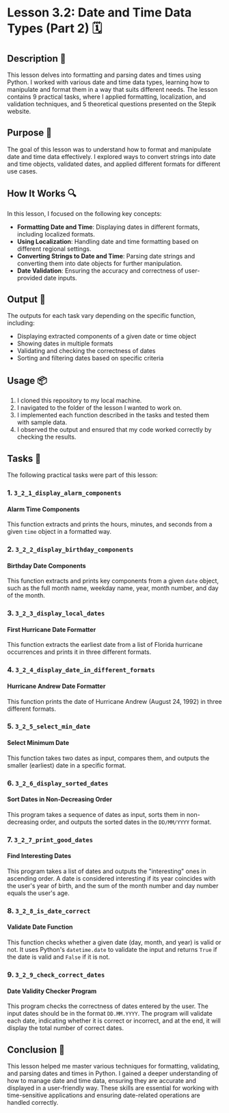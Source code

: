 # Lesson 3.2: Date and Time Data Types (Part 2) 🗓️

## Description 📝

This lesson delves into formatting and parsing dates and times using Python.
I worked with various date and time data types, learning how to manipulate and format them in a way that suits different needs.
The lesson contains 9 practical tasks, where I applied formatting, localization, and validation techniques, and 5 theoretical questions presented on the Stepik website.

## Purpose 🎯

The goal of this lesson was to understand how to format and manipulate date and time data effectively.
I explored ways to convert strings into date and time objects, validated dates, and applied different formats for different use cases.

## How It Works 🔍

In this lesson, I focused on the following key concepts:

-   **Formatting Date and Time**: Displaying dates in different formats, including localized formats.
-   **Using Localization**: Handling date and time formatting based on different regional settings.
-   **Converting Strings to Date and Time**: Parsing date strings and converting them into date objects for further manipulation.
-   **Date Validation**: Ensuring the accuracy and correctness of user-provided date inputs.

## Output 📜

The outputs for each task vary depending on the specific function, including:

-   Displaying extracted components of a given date or time object
-   Showing dates in multiple formats
-   Validating and checking the correctness of dates
-   Sorting and filtering dates based on specific criteria

## Usage 📦

1. I cloned this repository to my local machine.
2. I navigated to the folder of the lesson I wanted to work on.
3. I implemented each function described in the tasks and tested them with sample data.
4. I observed the output and ensured that my code worked correctly by checking the results.

## Tasks 🎯

The following practical tasks were part of this lesson:

### 1. `3_2_1_display_alarm_components`

#### Alarm Time Components

This function extracts and prints the hours, minutes, and seconds from a given `time` object in a formatted way.

### 2. `3_2_2_display_birthday_components`

#### Birthday Date Components

This function extracts and prints key components from a given `date` object, such as the full month name, weekday name, year, month number, and day of the month.

### 3. `3_2_3_display_local_dates`

#### First Hurricane Date Formatter

This function extracts the earliest date from a list of Florida hurricane occurrences and prints it in three different formats.

### 4. `3_2_4_display_date_in_different_formats`

#### Hurricane Andrew Date Formatter

This function prints the date of Hurricane Andrew (August 24, 1992) in three different formats.

### 5. `3_2_5_select_min_date`

#### Select Minimum Date

This function takes two dates as input, compares them, and outputs the smaller (earliest) date in a specific format.

### 6. `3_2_6_display_sorted_dates`

#### Sort Dates in Non-Decreasing Order

This program takes a sequence of dates as input, sorts them in non-decreasing order, and outputs the sorted dates in the `DD/MM/YYYY` format.

### 7. `3_2_7_print_good_dates`

#### Find Interesting Dates

This program takes a list of dates and outputs the "interesting" ones in ascending order. A date is considered interesting if its year coincides with the user's year of birth, and the sum of the month number and day number equals the user's age.

### 8. `3_2_8_is_date_correct`

#### Validate Date Function

This function checks whether a given date (day, month, and year) is valid or not. It uses Python's `datetime.date` to validate the input and returns `True` if the date is valid and `False` if it is not.

### 9. `3_2_9_check_correct_dates`

#### Date Validity Checker Program

This program checks the correctness of dates entered by the user. The input dates should be in the format `DD.MM.YYYY`. The program will validate each date, indicating whether it is correct or incorrect, and at the end, it will display the total number of correct dates.

## Conclusion 🚀

This lesson helped me master various techniques for formatting, validating, and parsing dates and times in Python. I gained a deeper understanding of how to manage date and time data, ensuring they are accurate and displayed in a user-friendly way. These skills are essential for working with time-sensitive applications and ensuring date-related operations are handled correctly.
